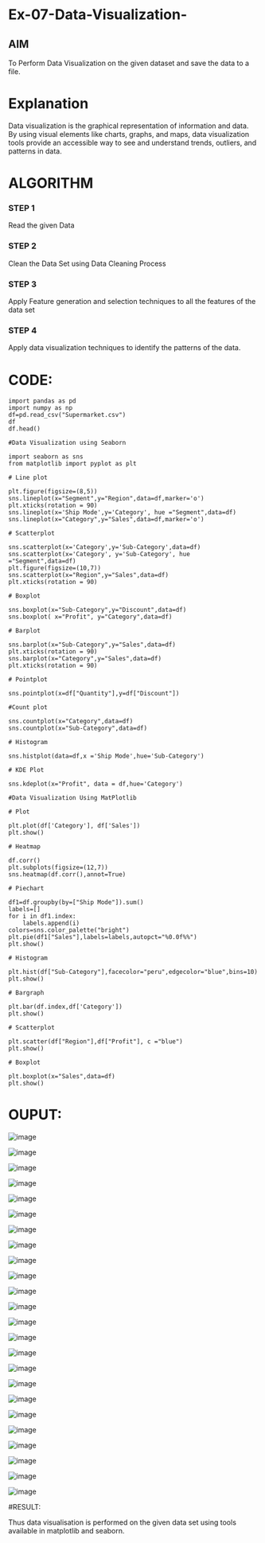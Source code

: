 # Ex-07-Data-Visualization-

## AIM
To Perform Data Visualization on the given dataset and save the data to a file. 

# Explanation
Data visualization is the graphical representation of information and data. By using visual elements like charts, graphs, and maps, data visualization tools provide an accessible way to see and understand trends, outliers, and patterns in data.

# ALGORITHM
### STEP 1
Read the given Data
### STEP 2
Clean the Data Set using Data Cleaning Process
### STEP 3
Apply Feature generation and selection techniques to all the features of the data set
### STEP 4
Apply data visualization techniques to identify the patterns of the data.


# CODE:
```
import pandas as pd
import numpy as np
df=pd.read_csv("Supermarket.csv")
df
df.head()

#Data Visualization using Seaborn

import seaborn as sns
from matplotlib import pyplot as plt

# Line plot

plt.figure(figsize=(8,5))
sns.lineplot(x="Segment",y="Region",data=df,marker='o')
plt.xticks(rotation = 90)
sns.lineplot(x='Ship Mode',y='Category', hue ="Segment",data=df)
sns.lineplot(x="Category",y="Sales",data=df,marker='o')

# Scatterplot

sns.scatterplot(x='Category',y='Sub-Category',data=df)
sns.scatterplot(x='Category', y='Sub-Category', hue ="Segment",data=df)
plt.figure(figsize=(10,7))
sns.scatterplot(x="Region",y="Sales",data=df)
plt.xticks(rotation = 90)

# Boxplot

sns.boxplot(x="Sub-Category",y="Discount",data=df)
sns.boxplot( x="Profit", y="Category",data=df)

# Barplot

sns.barplot(x="Sub-Category",y="Sales",data=df)
plt.xticks(rotation = 90)
sns.barplot(x="Category",y="Sales",data=df)
plt.xticks(rotation = 90)

# Pointplot

sns.pointplot(x=df["Quantity"],y=df["Discount"])

#Count plot

sns.countplot(x="Category",data=df)
sns.countplot(x="Sub-Category",data=df)

# Histogram

sns.histplot(data=df,x ='Ship Mode',hue='Sub-Category')

# KDE Plot

sns.kdeplot(x="Profit", data = df,hue='Category')

#Data Visualization Using MatPlotlib

# Plot

plt.plot(df['Category'], df['Sales'])
plt.show()

# Heatmap

df.corr()
plt.subplots(figsize=(12,7))
sns.heatmap(df.corr(),annot=True)

# Piechart

df1=df.groupby(by=["Ship Mode"]).sum()
labels=[]
for i in df1.index:
    labels.append(i)
colors=sns.color_palette("bright")
plt.pie(df1["Sales"],labels=labels,autopct="%0.0f%%")
plt.show()

# Histogram

plt.hist(df["Sub-Category"],facecolor="peru",edgecolor="blue",bins=10)
plt.show()

# Bargraph

plt.bar(df.index,df['Category'])
plt.show()

# Scatterplot

plt.scatter(df["Region"],df["Profit"], c ="blue")
plt.show()              

# Boxplot

plt.boxplot(x="Sales",data=df)
plt.show()
```

# OUPUT:

![image](https://github.com/NivethaKumar30/Ex-08-Data-Visualization-/assets/119559844/87b83010-454b-4116-b811-b47823ad94f3)

![image](https://github.com/NivethaKumar30/Ex-08-Data-Visualization-/assets/119559844/80dc0443-ed92-4a22-aeb4-f57ef2b63f57)

![image](https://github.com/NivethaKumar30/Ex-08-Data-Visualization-/assets/119559844/589010d3-af6d-45d1-b4e2-7aa0aa8f3e99)

![image](https://github.com/NivethaKumar30/Ex-08-Data-Visualization-/assets/119559844/0437e6a9-c62f-4b6b-b01a-ccbb5c4ab2b0)

![image](https://github.com/NivethaKumar30/Ex-08-Data-Visualization-/assets/119559844/665f59c4-d54c-46ed-99b5-fc472233b7f1)

![image](https://github.com/NivethaKumar30/Ex-08-Data-Visualization-/assets/119559844/b5ccf138-5734-4439-9b62-05458a89f936)

![image](https://github.com/NivethaKumar30/Ex-08-Data-Visualization-/assets/119559844/1fb57eda-96a9-4446-98c9-dc4f2f4d841f)

![image](https://github.com/NivethaKumar30/Ex-08-Data-Visualization-/assets/119559844/b529c52e-5bbc-4740-b092-8b9545e0c1b7)

![image](https://github.com/NivethaKumar30/Ex-08-Data-Visualization-/assets/119559844/ed42487e-4b09-4c34-8816-7a91b83124bf)

![image](https://github.com/NivethaKumar30/Ex-08-Data-Visualization-/assets/119559844/7e8914a0-651c-40e7-9887-b5b4dbad9918)

![image](https://github.com/NivethaKumar30/Ex-08-Data-Visualization-/assets/119559844/da20cf84-f160-40dd-96b1-32083d193995)

![image](https://github.com/NivethaKumar30/Ex-08-Data-Visualization-/assets/119559844/a928f28e-d8de-4d76-a5fd-c03a2eab13a7)

![image](https://github.com/NivethaKumar30/Ex-08-Data-Visualization-/assets/119559844/77047a4b-a6c4-4616-9f3c-74c25ca33037)

![image](https://github.com/NivethaKumar30/Ex-08-Data-Visualization-/assets/119559844/b800d777-9948-48e5-875e-48e7b57ea282)

![image](https://github.com/NivethaKumar30/Ex-08-Data-Visualization-/assets/119559844/13340d39-84dc-48c1-921f-ab6b0a10a0e1)

![image](https://github.com/NivethaKumar30/Ex-08-Data-Visualization-/assets/119559844/105fb8ed-8928-4195-887b-9b4ae798dc3c)

![image](https://github.com/NivethaKumar30/Ex-08-Data-Visualization-/assets/119559844/3d45087d-0952-4c6f-8262-576bbeece5f6)

![image](https://github.com/NivethaKumar30/Ex-08-Data-Visualization-/assets/119559844/f02ad0f6-1118-4e4c-9164-30115b2abab3)

![image](https://github.com/NivethaKumar30/Ex-08-Data-Visualization-/assets/119559844/4a5d3860-f6da-4e08-a20d-f3efe4ca292a)

![image](https://github.com/NivethaKumar30/Ex-08-Data-Visualization-/assets/119559844/385c547d-ea68-4951-82aa-9a19e71bdbb3)

![image](https://github.com/NivethaKumar30/Ex-08-Data-Visualization-/assets/119559844/2f9d7f4f-3991-45f8-8fb1-1e95ca8dc8ef)

![image](https://github.com/NivethaKumar30/Ex-08-Data-Visualization-/assets/119559844/b0433334-a4cb-48d0-82f9-e821b9950b68)

![image](https://github.com/NivethaKumar30/Ex-08-Data-Visualization-/assets/119559844/064f837f-e903-48e2-830c-dea4ccd98150)

![image](https://github.com/NivethaKumar30/Ex-08-Data-Visualization-/assets/119559844/443b4e1f-1723-457b-8238-4c4b84b40bcd)


#RESULT:

Thus data visualisation is performed on the given data set using tools available in matplotlib and seaborn.
